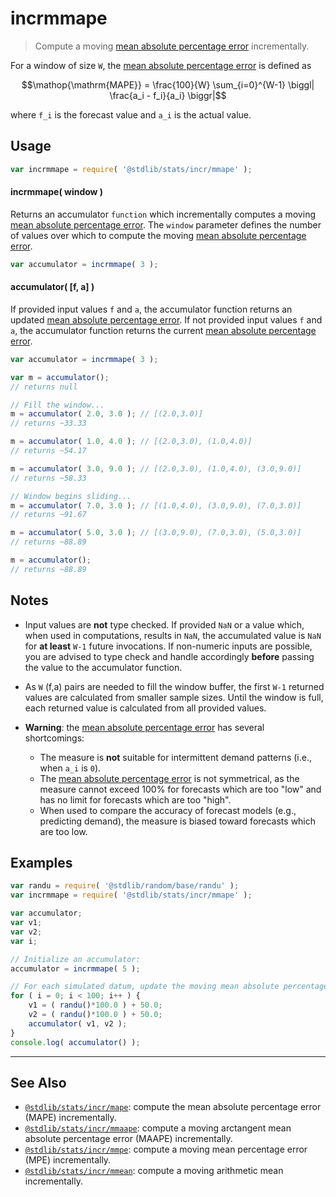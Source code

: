 <!--

@license Apache-2.0

Copyright (c) 2018 The Stdlib Authors.

Licensed under the Apache License, Version 2.0 (the "License");
you may not use this file except in compliance with the License.
You may obtain a copy of the License at

   http://www.apache.org/licenses/LICENSE-2.0

Unless required by applicable law or agreed to in writing, software
distributed under the License is distributed on an "AS IS" BASIS,
WITHOUT WARRANTIES OR CONDITIONS OF ANY KIND, either express or implied.
See the License for the specific language governing permissions and
limitations under the License.

-->

# incrmmape

> Compute a moving [mean absolute percentage error][mean-absolute-percentage-error] incrementally.

<section class="intro">

For a window of size `W`, the [mean absolute percentage error][mean-absolute-percentage-error] is defined as

<!-- <equation class="equation" label="eq:mean_absolute_percentage_error" align="center" raw="\operatorname{MAPE}  = \frac{100}{W} \sum_{i=0}^{W-1} \biggl| \frac{a_i - f_i}{a_i} \biggr|" alt="Equation for the mean absolute percentage error."> -->

```math
\mathop{\mathrm{MAPE}}  = \frac{100}{W} \sum_{i=0}^{W-1} \biggl| \frac{a_i - f_i}{a_i} \biggr|
```

<!-- <div class="equation" align="center" data-raw-text="\operatorname{MAPE}  = \frac{100}{W} \sum_{i=0}^{W-1} \biggl| \frac{a_i - f_i}{a_i} \biggr|" data-equation="eq:mean_absolute_percentage_error">
    <img src="https://cdn.jsdelivr.net/gh/stdlib-js/stdlib@f13330c8d3bb837438b30381f6cd70dbccd4837c/lib/node_modules/@stdlib/stats/incr/mmape/docs/img/equation_mean_absolute_percentage_error.svg" alt="Equation for the mean absolute percentage error.">
    <br>
</div> -->

<!-- </equation> -->

where `f_i` is the forecast value and `a_i` is the actual value.

</section>

<!-- /.intro -->

<section class="usage">

## Usage

```javascript
var incrmmape = require( '@stdlib/stats/incr/mmape' );
```

#### incrmmape( window )

Returns an accumulator `function` which incrementally computes a moving [mean absolute percentage error][mean-absolute-percentage-error]. The `window` parameter defines the number of values over which to compute the moving [mean absolute percentage error][mean-absolute-percentage-error].

```javascript
var accumulator = incrmmape( 3 );
```

#### accumulator( \[f, a] )

If provided input values `f` and `a`, the accumulator function returns an updated [mean absolute percentage error][mean-absolute-percentage-error]. If not provided input values `f` and `a`, the accumulator function returns the current [mean absolute percentage error][mean-absolute-percentage-error].

```javascript
var accumulator = incrmmape( 3 );

var m = accumulator();
// returns null

// Fill the window...
m = accumulator( 2.0, 3.0 ); // [(2.0,3.0)]
// returns ~33.33

m = accumulator( 1.0, 4.0 ); // [(2.0,3.0), (1.0,4.0)]
// returns ~54.17

m = accumulator( 3.0, 9.0 ); // [(2.0,3.0), (1.0,4.0), (3.0,9.0)]
// returns ~58.33

// Window begins sliding...
m = accumulator( 7.0, 3.0 ); // [(1.0,4.0), (3.0,9.0), (7.0,3.0)]
// returns ~91.67

m = accumulator( 5.0, 3.0 ); // [(3.0,9.0), (7.0,3.0), (5.0,3.0)]
// returns ~88.89

m = accumulator();
// returns ~88.89
```

</section>

<!-- /.usage -->

<section class="notes">

## Notes

-   Input values are **not** type checked. If provided `NaN` or a value which, when used in computations, results in `NaN`, the accumulated value is `NaN` for **at least** `W-1` future invocations. If non-numeric inputs are possible, you are advised to type check and handle accordingly **before** passing the value to the accumulator function.

-   As `W` (f,a) pairs are needed to fill the window buffer, the first `W-1` returned values are calculated from smaller sample sizes. Until the window is full, each returned value is calculated from all provided values.  

-   **Warning**: the [mean absolute percentage error][mean-absolute-percentage-error]  has several shortcomings: 

    -   The measure is **not** suitable for intermittent demand patterns (i.e., when `a_i` is `0`).
    -   The [mean absolute percentage error][mean-absolute-percentage-error] is not symmetrical, as the measure cannot exceed 100% for forecasts which are too "low" and has no limit for forecasts which are too "high".
    -   When used to compare the accuracy of forecast models (e.g., predicting demand), the measure is biased toward forecasts which are too low.

</section>

<!-- /.notes -->

<section class="examples">

## Examples

<!-- eslint no-undef: "error" -->

```javascript
var randu = require( '@stdlib/random/base/randu' );
var incrmmape = require( '@stdlib/stats/incr/mmape' );

var accumulator;
var v1;
var v2;
var i;

// Initialize an accumulator:
accumulator = incrmmape( 5 );

// For each simulated datum, update the moving mean absolute percentage error...
for ( i = 0; i < 100; i++ ) {
    v1 = ( randu()*100.0 ) + 50.0;
    v2 = ( randu()*100.0 ) + 50.0;
    accumulator( v1, v2 );
}
console.log( accumulator() );
```

</section>

<!-- /.examples -->

<!-- Section for related `stdlib` packages. Do not manually edit this section, as it is automatically populated. -->

<section class="related">

* * *

## See Also

-   <span class="package-name">[`@stdlib/stats/incr/mape`][@stdlib/stats/incr/mape]</span><span class="delimiter">: </span><span class="description">compute the mean absolute percentage error (MAPE) incrementally.</span>
-   <span class="package-name">[`@stdlib/stats/incr/mmaape`][@stdlib/stats/incr/mmaape]</span><span class="delimiter">: </span><span class="description">compute a moving arctangent mean absolute percentage error (MAAPE) incrementally.</span>
-   <span class="package-name">[`@stdlib/stats/incr/mmpe`][@stdlib/stats/incr/mmpe]</span><span class="delimiter">: </span><span class="description">compute a moving mean percentage error (MPE) incrementally.</span>
-   <span class="package-name">[`@stdlib/stats/incr/mmean`][@stdlib/stats/incr/mmean]</span><span class="delimiter">: </span><span class="description">compute a moving arithmetic mean incrementally.</span>

</section>

<!-- /.related -->

<!-- Section for all links. Make sure to keep an empty line after the `section` element and another before the `/section` close. -->

<section class="links">

[mean-absolute-percentage-error]: https://en.wikipedia.org/wiki/Mean_absolute_percentage_error

<!-- <related-links> -->

[@stdlib/stats/incr/mape]: https://github.com/stdlib-js/stdlib/tree/develop/lib/node_modules/%40stdlib/stats/incr/mape

[@stdlib/stats/incr/mmaape]: https://github.com/stdlib-js/stdlib/tree/develop/lib/node_modules/%40stdlib/stats/incr/mmaape

[@stdlib/stats/incr/mmpe]: https://github.com/stdlib-js/stdlib/tree/develop/lib/node_modules/%40stdlib/stats/incr/mmpe

[@stdlib/stats/incr/mmean]: https://github.com/stdlib-js/stdlib/tree/develop/lib/node_modules/%40stdlib/stats/incr/mmean

<!-- </related-links> -->

</section>

<!-- /.links -->
